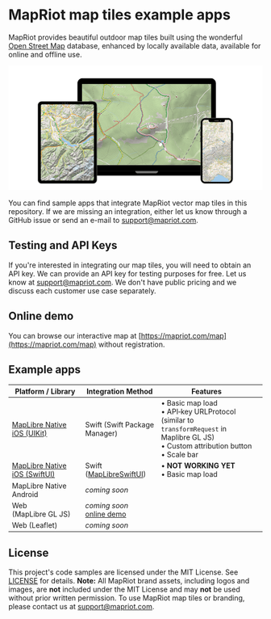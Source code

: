 # MapRiot map tiles example apps

MapRiot provides beautiful outdoor map tiles built using the wonderful [Open Street Map](https://openstreetmap.org) database, enhanced by locally available data, available for online and offline use.

![MapRiot devices mockup](/assets/mapriot-devices-mockup.png)

You can find sample apps that integrate MapRiot vector map tiles in this repository. If we are missing an integration, either let us know through a GitHub issue or send an e-mail to support@mapriot.com.

## Testing and API Keys

If you're interested in integrating our map tiles, you will need to obtain an API key. We can provide an API key for testing purposes for free. Let us know at support@mapriot.com. We don't have public pricing and we discuss each customer use case separately.

## Online demo

You can browse our interactive map at [https://mapriot.com/map](https://mapriot.com/map) without registration.

## Example apps

| Platform / Library                                          | Integration Method                                                 | Features                                                                                                                                  |     |
| ----------------------------------------------------------- | ------------------------------------------------------------------ | ----------------------------------------------------------------------------------------------------------------------------------------- | --- |
| [MapLibre Native iOS (UIKit)](/MaplibreNativeIosUIKit/)     | Swift (Swift Package Manager)                                      | • Basic map load<br>• API‑key URLProtocol (similar to `transformRequest` in Maplibre GL JS)<br>• Custom attribution button<br>• Scale bar |
| [MapLibre Native iOS (SwiftUI)](/MaplibreNativeIosSwiftUI/) | Swift ([MapLibreSwiftUI](https://github.com/maplibre/swiftui-dsl)) | • **NOT WORKING YET**<br>• Basic map load                                                                                                 |
| MapLibre Native Android                                     | _coming soon_                                                      |                                                                                                                                           |     |
| Web (MapLibre GL JS)                                        | _coming soon_<br>[online demo](https://mapriot.com/map/)           |                                                                                                                                           |     |
| Web (Leaflet)                                               | _coming soon_                                                      |                                                                                                                                           |     |

## License

This project's code samples are licensed under the MIT License. See [LICENSE](LICENSE.md) for details.
**Note:**
All MapRiot brand assets, including logos and images, are **not** included under the MIT License and may **not** be used without prior written permission. To use MapRiot map tiles or branding, please contact us at [support@mapriot.com](mailto:support@mapriot.com).
